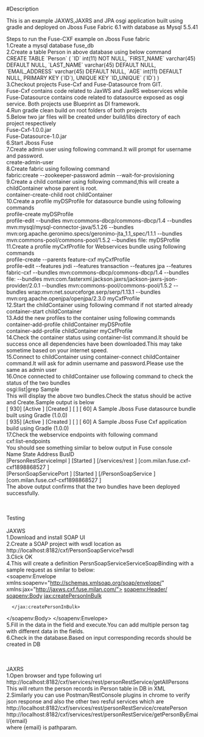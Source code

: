 #Description 
<p>This is an example JAXWS,JAXRS and JPA osgi application built using gradle and deployed on Jboss Fuse Fabric 6.1 with database as Mysql 5.5.41</p>
<p>Steps to run the Fuse-CXF example on Jboss Fuse fabric
<br/>1.Create a mysql database fuse_db
<br/>2.Create a table Person in above database using below command
<br/>   CREATE TABLE `Person` (
  `ID` int(11) NOT NULL,
  `FIRST_NAME` varchar(45) DEFAULT NULL,
  `LAST_NAME` varchar(45) DEFAULT NULL,
  `EMAIL_ADDRESS` varchar(45) DEFAULT NULL,
  `AGE` int(11) DEFAULT NULL,
  PRIMARY KEY (`ID`),
  UNIQUE KEY `ID_UNIQUE` (`ID`)
)
<br/>3.Checkout projects Fuse-Cxf and Fuse-Datasource from GIT.
<br/>  Fuse-Cxf contains code related to JaxWS and JaxRS webservices while Fuse-Datasource contains code related to datasource exposed as osgi service.
  Both projects use Blueprint as DI framework.
<br/>4.Run gradle clean build on root folders of both projects
<br/>5.Below two jar files will be created under build/libs directory of each project respectively
	<br/>Fuse-Cxf-1.0.0.jar
	<br/>Fuse-Datasource-1.0.jar
<br/>6.Start Jboss Fuse
<br/>7.Create admin user using following command.It will prompt for username and password.
<br/>	create-admin-user
<br/>8.Create fabric using following command
<br/>	fabric:create --zookeeper-password admin --wait-for-provisioning
<br/>9.Create a child container using following command,this will create a childContainer whose parent is root.
<br/>	container-create-child root childContainer
<br/>10.Create a profile myDSProfile for datasource bundle using following commands
<br/>	profile-create myDSProfile
<br/>	profile-edit --bundles mvn:commons-dbcp/commons-dbcp/1.4 --bundles mvn:mysql/mysql-connector-java/5.1.26 --bundles mvn:org.apache.geronimo.specs/geronimo-jta_1.1_spec/1.1.1 --bundles mvn:commons-pool/commons-pool/1.5.2 --bundles file:<Path to Fuse-Datasource-1.0.0.jar> myDSProfile
<br/>11.Create a profile myCxfProfile for Webservices bundle using following commands
	<br/>profile-create --parents feature-cxf myCxfProfile
	<br/>profile-edit --features jndi --features transaction --features jpa --features fabric-cxf --bundles mvn:commons-dbcp/commons-dbcp/1.4 --bundles file:<Path to Fuse-Cxf-1.0.0.jar> --bundles mvn:com.fasterxml.jackson.jaxrs/jackson-jaxrs-json-provider/2.0.1 --bundles mvn:commons-pool/commons-pool/1.5.2 --bundles wrap:mvn:net.sourceforge.serp/serp/1.13.1 --bundles mvn:org.apache.openjpa/openjpa/2.3.0 myCxfProfile
<br/>12.Start the childContainer using following command if not started already
<br/>	container-start childContainer
<br/>13.Add the new profiles to the container using following commands
<br/>	container-add-profile childContainer myDSProfile
<br/>	container-add-profile childContainer myCxfProfile
<br/>14.Check the container status using container-list command.It should be success once all dependencies have been downloaded.This may take sometime based on your internet speed.
<br/>15.Connect to childContainer using container-connect childContainer command.It will ask for admin username and password.Please use the same as admin user
<br/>16.Once connected to childContainer use following command to check the status of the two bundles
<br/>	osgi:list|grep Sample
<br/>	This will display the above two bundles.Check the status should be active and Create.Sample output is below
<br/>	[ 930] [Active     ] [Created     ] [       ] [   60] A Sample Jboss Fuse datasource bundle built using Gradle (1.0.0)
<br/>	[ 935] [Active     ] [Created     ] [       ] [   60] A Sample Jboss Fuse Cxf application build using Gradle (1.0.0)
<br/>17.Check the webservice endpoints with following command
<br/>	cxf:list-endpoints
<br/>	You should see something similar to below output in Fuse console
<br/>	Name                      State      Address                                                      BusID                                   
<br/>	[PersonRestServiceImpl  ] [Started ] [/services/rest                                            ] [com.milan.fuse.cxf-cxf1898868527      ]
<br/>	[PersonSoapServicePort  ] [Started ] [/PersonSoapService                                        ] [com.milan.fuse.cxf-cxf1898868527      ]
<br/>The above output confirms that the two bundles have been deployed successfully.
<br/>
<br/>
<br/>

Testing
<br/>
<br/>
JAXWS
<br/>1.Download and install SOAP UI
<br/>2.Create a SOAP  project with wsdl location as 
<br/>http://localhost:8182/cxf/PersonSoapService?wsdl
<br/>3.Click OK
<br/>4.This will create a definition PersnSoapServiceServiceSoapBinding with a sample request as similar to below:
<br/><soapenv:Envelope xmlns:soapenv="http://schemas.xmlsoap.org/soap/envelope/" xmlns:jax="http://jaxws.cxf.fuse.milan.com/">
   <soapenv:Header/>
   <soapenv:Body>
      <jax:createPersonInBulk>
         <!--Zero or more repetitions:-->
         <person>
            <!--Optional:-->
            <age></age>
            <!--Optional:-->
            <email></email>
            <!--Optional:-->
            <firstName></firstName>
            <!--Optional:-->
            <lastName></lastName>
         </person>
         
      </jax:createPersonInBulk>
   </soapenv:Body>
</soapenv:Envelope> 
<br/>5.Fill in the data in the field and execute.You can add multiple person tag with different data in the fields.
<br/>6.Check in the database.Based on input corresponding records should be created in DB

<br/>
<br/>
JAXRS
<br/>1.Open browser and type following url
<br/>http://localhost:8182/cxf/services/rest/personRestService/getAllPersons
<br/>This will return the person records in Person table in DB in XML
<br/>2.Similarly you can use Postman/RestConsole plugins in chrome to verify json response and also the other two resful services which are 
<br/>http://localhost:8182/cxf/services/rest/personRestService/createPerson
<br/>http://localhost:8182/cxf/services/rest/personRestService/getPersonByEmail/{email}
<br/>where {email} is pathparam.
</p>
	
